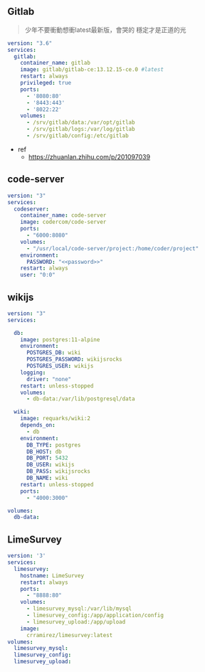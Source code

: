 ## Gitlab

> 少年不要衝動想衝latest最新版，會哭的
> 穩定才是正道的光 
``` yaml 
version: "3.6"
services:
  gitlab:
    container_name: gitlab
    image: gitlab/gitlab-ce:13.12.15-ce.0 #latest
    restart: always
    privileged: true
    ports:
      - '8080:80'
      - '8443:443'
      - '8022:22'
    volumes:
      - /srv/gitlab/data:/var/opt/gitlab
      - /srv/gitlab/logs:/var/log/gitlab
      - /srv/gitlab/config:/etc/gitlab
```
<!--
# environment:
#   - GITLAB_ROOT_PASSWORD=<<password>>
#   - GITLAB_ROOT_EMAIL=administrator@nttu.edu.tw 
-->
- ref
  - https://zhuanlan.zhihu.com/p/201097039

## code-server
``` yaml 
version: "3"
services:
  codeserver:
    container_name: code-server
    image: codercom/code-server
    ports:
      - "6000:8080"
    volumes:
      - "/usr/local/code-server/project:/home/coder/project"
    environment:
      PASSWORD: "<<password>>"
    restart: always
    user: "0:0"
```

## wikijs
``` yaml 
version: "3"
services:

  db:
    image: postgres:11-alpine
    environment:
      POSTGRES_DB: wiki
      POSTGRES_PASSWORD: wikijsrocks
      POSTGRES_USER: wikijs
    logging:
      driver: "none"
    restart: unless-stopped
    volumes:
      - db-data:/var/lib/postgresql/data

  wiki:
    image: requarks/wiki:2
    depends_on:
      - db
    environment:
      DB_TYPE: postgres
      DB_HOST: db
      DB_PORT: 5432
      DB_USER: wikijs
      DB_PASS: wikijsrocks
      DB_NAME: wiki
    restart: unless-stopped
    ports:
      - "4000:3000"

volumes:
  db-data:
```

## LimeSurvey
``` yaml 
version: '3'
services:
  limesurvey:
    hostname: LimeSurvey
    restart: always
    ports:
      - "8888:80"
    volumes:
      - limesurvey_mysql:/var/lib/mysql
      - limesurvey_config:/app/application/config
      - limesurvey_upload:/app/upload
    image:
      crramirez/limesurvey:latest
volumes:
  limesurvey_mysql:
  limesurvey_config:
  limesurvey_upload:
```
